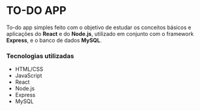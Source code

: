 # TO-DO APP

To-do app simples feito com o objetivo de estudar os conceitos básicos e aplicações do **React** e do **Node.js**, utilizado em conjunto com o framework **Express**, e o banco de dados **MySQL**.

### Tecnologias utilizadas

- HTML/CSS
- JavaScript
- React
- Node.js
- Express
- MySQL
